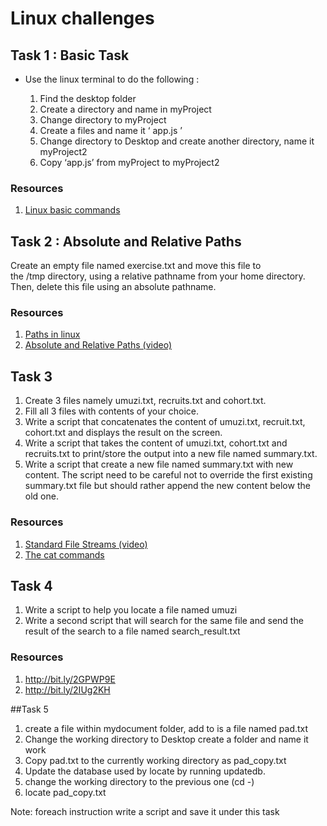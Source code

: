 # Linux challenges 

## Task 1 : Basic Task

- Use the linux terminal to do the following :

	1. Find the desktop folder
	2. Create a directory and name in myProject 
	3. Change directory to myProject
	4. Create a files and name  it  ‘ app.js ’
	5. Change directory to Desktop and create another directory, name it myProject2
	6. Copy ‘app.js’ from myProject to myProject2
  
### Resources

1. [Linux basic commands](https://www.makeuseof.com/tag/an-a-z-of-linux-40-essential-commands-you-should-know/)

## Task 2 : Absolute and Relative Paths 

Create an empty file named exercise.txt and move this file to the /tmp directory, using a relative pathname from your home directory. Then, delete this file using an absolute pathname.

### Resources

1. [Paths in linux](http://www.linfo.org/path.html) 
2. [Absolute and Relative Paths (video)](https://www.youtube.com/watch?v=ephId3mYu9o)


## Task 3

1. Create 3 files namely umuzi.txt, recruits.txt and cohort.txt. 
2. Fill all 3 files with contents of your choice.
3. Write a script that concatenates the content of umuzi.txt, recruit.txt, cohort.txt and displays the result on the screen.
4. Write a script that takes the content of umuzi.txt, cohort.txt and recruits.txt to print/store the output into a new file named summary.txt.
5. Write a script that create a new file named summary.txt with new content. The script need to be careful not to override the first existing summary.txt file but should rather append the new content below the old one.

### Resources

1. [Standard File Streams (video)](https://www.youtube.com/watch?v=shFMEJJ_fpU)
2. [The cat commands](http://www.linfo.org/cat.html)

## Task 4 

1. Write a script to help you locate a file named umuzi
2. Write a second script that will search for the same file and send the result of the search to a file named search_result.txt

### Resources 

1.  http://bit.ly/2GPWP9E
2. http://bit.ly/2IUg2KH


##Task 5

1. create a file within mydocument folder, add to is a file named pad.txt
2. Change the working directory to Desktop create a folder and name it work
3. Copy  pad.txt to the currently working directory as pad_copy.txt
4. Update the database used by locate by running updatedb.
5. change the working directory to the previous one (cd -)
6. locate pad_copy.txt

Note: foreach instruction write a script and save it under this task

